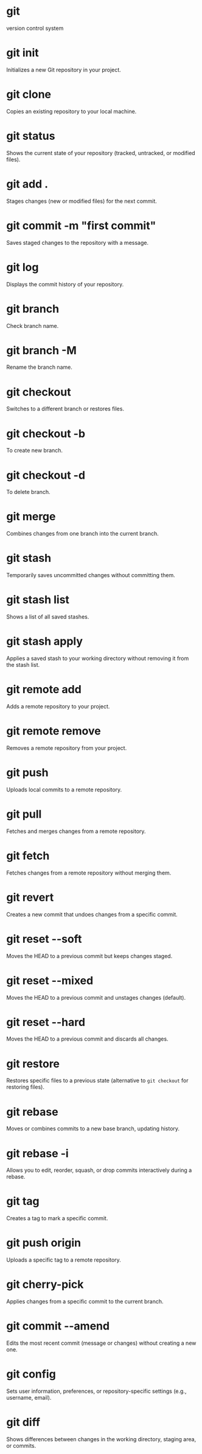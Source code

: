 # git
version control system

# git init
Initializes a new Git repository in your project.

# git clone
Copies an existing repository to your local machine.

# git status
Shows the current state of your repository (tracked, untracked, or modified files).

# git add .
Stages changes (new or modified files) for the next commit.

# git commit -m "first commit"
Saves staged changes to the repository with a message.

# git log
Displays the commit history of your repository.

# git branch
Check branch name.

# git branch -M <branch name>
Rename the branch name.

# git checkout <branch name>
Switches to a different branch or restores files.

# git checkout -b <branch name>
To create new branch.

# git checkout -d <branch name>
To delete branch.

# git merge
Combines changes from one branch into the current branch.

# git stash
Temporarily saves uncommitted changes without committing them.

# git stash list
Shows a list of all saved stashes.

# git stash apply
Applies a saved stash to your working directory without removing it from the stash list.

# git remote add
Adds a remote repository to your project.

# git remote remove
Removes a remote repository from your project.

# git push
Uploads local commits to a remote repository.

# git pull
Fetches and merges changes from a remote repository.

# git fetch
Fetches changes from a remote repository without merging them.

# git revert
Creates a new commit that undoes changes from a specific commit.

# git reset --soft
Moves the HEAD to a previous commit but keeps changes staged.

# git reset --mixed
Moves the HEAD to a previous commit and unstages changes (default).

# git reset --hard
Moves the HEAD to a previous commit and discards all changes.

# git restore
Restores specific files to a previous state (alternative to `git checkout` for restoring files).

# git rebase
Moves or combines commits to a new base branch, updating history.

# git rebase -i
Allows you to edit, reorder, squash, or drop commits interactively during a rebase.

# git tag
Creates a tag to mark a specific commit.

# git push origin <tag>
Uploads a specific tag to a remote repository.

# git cherry-pick
Applies changes from a specific commit to the current branch.

# git commit --amend
Edits the most recent commit (message or changes) without creating a new one.

# git config
Sets user information, preferences, or repository-specific settings (e.g., username, email).

# git diff
Shows differences between changes in the working directory, staging area, or commits.